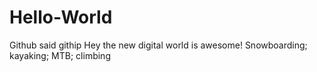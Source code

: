 # Hello-World
Github said githip
Hey the new digital world is awesome!
Snowboarding; kayaking; MTB; climbing
